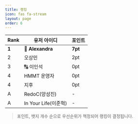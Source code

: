 ```yaml
---
title: 랭킹
icon: fas fa-stream
layout: page
order: 6
---
```



|Rank|유저 아이디|포인트|
|----|--------|-----|
|**1**|👑 **Alexandra**|**7pt**|
|2|오상민|2pt|
|3|🔠 이인석|0pt|
|4|HMMT 운영자|0pt|
|4|지후|0pt|
|A|RedoC(양성진)|-|
|A|In Your Life(이준혁)|-|

> 포인트, 뱃지 개수 순으로 우선순위가 책정되어 랭킹이 결정됩니다.
